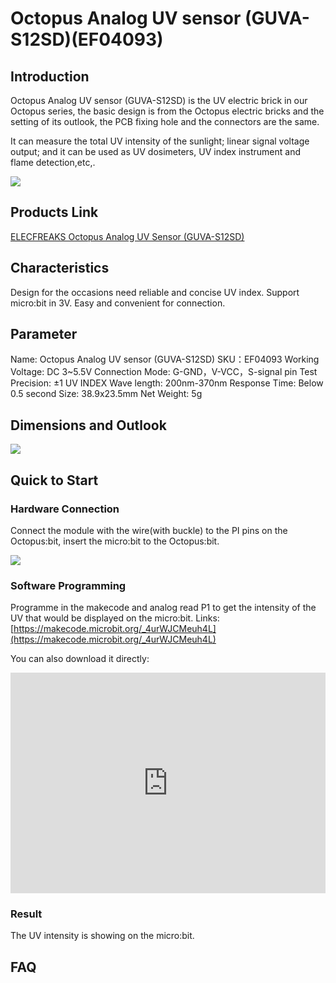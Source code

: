 ﻿# Octopus Analog UV sensor (GUVA-S12SD)(EF04093)

## Introduction

Octopus Analog UV sensor (GUVA-S12SD) is the UV electric brick in our Octopus series, the basic design is from the Octopus electric bricks and the setting of its outlook, the PCB fixing hole and the connectors are the same.

It can measure the total UV intensity of the sunlight; linear signal voltage output; and it can be used as UV dosimeters, UV index instrument and flame detection,etc,.

![](https://wiki-media-ef.oss-cn-hongkong.aliyuncs.com//images/04093_00.jpg)

## Products Link

[ELECFREAKS Octopus Analog UV Sensor (GUVA-S12SD)](https://shop.elecfreaks.com/products/elecfreaks-octopus-analog-uv-sensor-guva-s12sd?_pos=1&_sid=cae0131c1&_ss=r)

## Characteristics

 Design for the occasions need reliable and concise UV index.
 Support micro:bit in 3V.
 Easy and convenient for connection.

## Parameter 


 Name: Octopus Analog UV sensor (GUVA-S12SD)
 SKU：EF04093
 Working Voltage: DC 3~5.5V
 Connection Mode: G-GND，V-VCC，S-signal pin
 Test Precision: ±1 UV INDEX
 Wave length: 200nm-370nm
 Response Time: Below 0.5 second 
 Size: 38.9x23.5mm
 Net Weight: 5g

## Dimensions and Outlook

![](https://wiki-media-ef.oss-cn-hongkong.aliyuncs.com//images/eNbM5Kz.png)

## Quick to Start  

### Hardware Connection

Connect the module with the wire(with buckle) to the PI pins on the Octopus:bit, insert the micro:bit to the Octopus:bit.

![](https://wiki-media-ef.oss-cn-hongkong.aliyuncs.com//images/04095_2.png)

### Software Programming

Programme in the makecode and analog read P1 to get the intensity of the UV that would be displayed on the micro:bit. 
Links: [https://makecode.microbit.org/_4urWJCMeuh4L](https://makecode.microbit.org/_4urWJCMeuh4L)

You can also download it directly:
<div style="position:relative;height:0;padding-bottom:70%;overflow:hidden;">
 <iframe style="position:absolute;top:0;left:0;width:100%;height:100%;" 
         src="https://makecode.microbit.org/#pub:_4urWJCMeuh4L" frameborder="0" sandbox="allow-popups allow-forms allow-scripts allow-same-origin">
 </iframe>
</div>  

### Result

The UV intensity is showing on the micro:bit.

## FAQ

